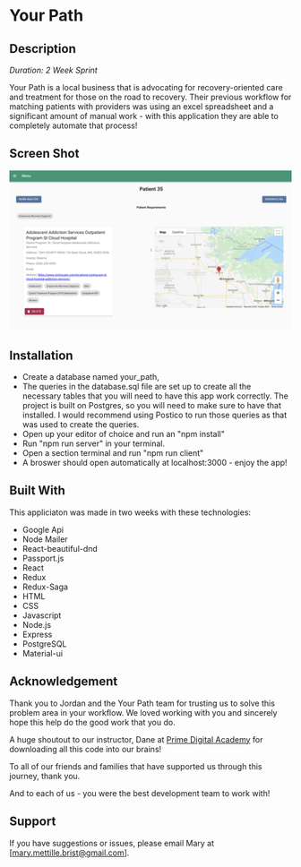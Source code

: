 # Your Path

## Description

_Duration: 2 Week Sprint_

Your Path is a local business that is advocating for recovery-oriented care and treatment for those on the road to recovery. Their previous workflow for matching patients with providers was using an excel spreadsheet and a significant amount of manual work - with this application they are able to completely automate that process!

## Screen Shot
![Image of A Patient Card](./patient-card.png)

## Installation

- Create a database named your_path,
- The queries in the database.sql file are set up to create all the necessary tables that you will need to have this app work correctly. The project is built on Postgres, so you will need to make sure to have that installed. I would recommend using Postico to run those queries as that was used to create the queries.
- Open up your editor of choice and run an "npm install"
- Run "npm run server" in your terminal.
- Open a section terminal and run "npm run client"
- A broswer should open automatically at localhost:3000 - enjoy the app!

## Built With

This appliciaton was made in two weeks with these technologies:
- Google Api
- Node Mailer
- React-beautiful-dnd
- Passport.js
- React
- Redux
- Redux-Saga
- HTML
- CSS
- Javascript
- Node.js
- Express
- PostgreSQL
- Material-ui

## Acknowledgement
Thank you to Jordan and the Your Path team for trusting us to solve this problem area in your workflow. We loved working with you and sincerely hope this help do the good work that you do.

A huge shoutout to our instructor, Dane at [Prime Digital Academy](www.primeacademy.io) for downloading all this code into our brains!

To all of our friends and families that have supported us through this journey, thank you.

And to each of us - you were the best development team to work with!

## Support
If you have suggestions or issues, please email Mary at [mary.mettille.brist@gmail.com].

